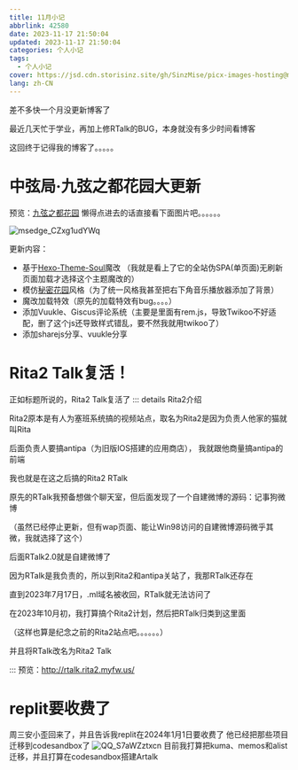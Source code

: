 ```yaml
---
title: 11月小记
abbrlink: 42580
date: 2023-11-17 21:50:04
updated: 2023-11-17 21:50:04
categories: 个人小记
tags:
  - 个人小记
cover: https://jsd.cdn.storisinz.site/gh/SinzMise/picx-images-hosting@master/20240525/3644a684f98ea8fe223c713b77189a77.6f0ihlj01f.webp
lang: zh-CN
---
```

差不多快一个月没更新博客了

最近几天忙于学业，再加上修RTalk的BUG，本身就没有多少时间看博客

这回终于记得我的博客了。。。。。

# 中弦局·九弦之都花园大更新
预览：[九弦之都花园](www.sinzmise.top)
<psw>懒得点进去的话直接看下面图片吧。。。。。。</psw>

![msedge_CZxg1udYWq](https://jsd.cdn.storisinz.site/gh/SinzMise/picx-images-hosting@master/20231208/msedge_CZxg1udYWq.14s3zn9uefk.webp)

更新内容：

- 基于[Hexo-Theme-Soul](https://github.com/callmesoul/hexo-theme-soul)魔改 <psw>（我就是看上了它的全站伪SPA(单页面)无刷新页面加载才选择这个主题魔改的）</psw>
- 模仿[秘密花园](http://www.yini.org/)风格（为了统一风格我甚至把右下角音乐播放器添加了背景）
- 魔改加载特效（原先的加载特效有bug。。。。）
- 添加Vuukle、Giscus评论系统（主要是里面有rem.js，导致Twikoo不好适配，删了这个js还导致样式错乱，要不然我就用twikoo了）
- 添加sharejs分享、vuukle分享

# Rita2 Talk复活！
正如标题所说的，Rita2 Talk复活了
::: details Rita2介绍

Rita2原本是有人为塞班系统搞的视频站点，取名为Rita2是因为负责人他家的猫就叫Rita

后面负责人要搞antipa（为旧版IOS搭建的应用商店）， 我就跟他商量搞antipa的前端

我也就是在这之后搞的Rita2 RTalk

原先的RTalk我预备想做个聊天室，但后面发现了一个自建微博的源码：记事狗微博

（虽然已经停止更新，但有wap页面、能让Win98访问的自建微博源码微乎其微，我就选择了这个）

后面RTalk2.0就是自建微博了

因为RTalk是我负责的，所以到Rita2和antipa关站了，我那RTalk还存在

直到2023年7月17日，.ml域名被收回，RTalk就无法访问了

在2023年10月初，我打算搞个Rita2计划，然后把RTalk归类到这里面

（这样也算是纪念之前的Rita2站点吧。。。。。。）

并且将RTalk改名为Rita2 Talk

:::
预览：http://rtalk.rita2.myfw.us/

# replit要收费了
周三安小歪回来了，并且告诉我replit在2024年1月1日要收费了
他已经把那些项目迁移到codesandbox了
![QQ_S7aWZztxcn](https://jsd.cdn.storisinz.site/gh/SinzMise/picx-images-hosting@master/20231208/QQ_S7aWZztxcn.eigsxeas9xs.webp)
目前我打算把kuma、memos和alist迁移，并且打算在codesandbox搭建Artalk
